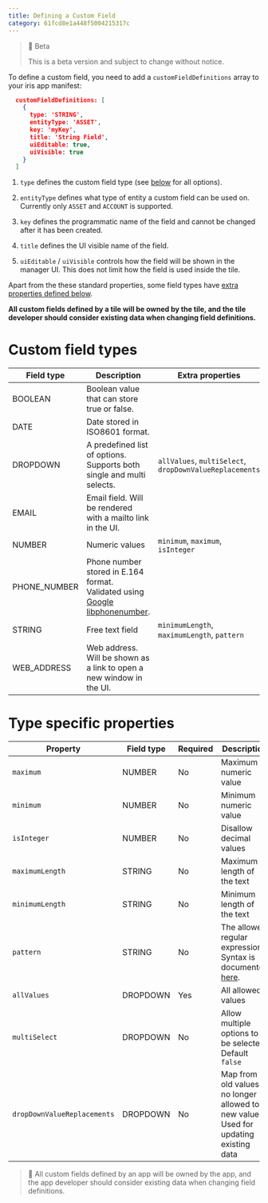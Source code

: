 ```yaml
---
title: Defining a Custom Field
category: 61fcd8e1a448f5004215317c
---
```


> 🚧 Beta
> 
> This is a beta version and subject to change without notice.

To define a custom field, you need to add a `customFieldDefinitions` array to your iris app manifest:

```json
  customFieldDefinitions: [
    {
      type: 'STRING',
      entityType: 'ASSET',
      key: 'myKey',
      title: 'String Field',
      uiEditable: true,
      uiVisible: true
    }
  ]
```



1. `type` defines the custom field type (see [below](#custom-field-types) for all options).

2. `entityType` defines what type of entity a custom field can be used on. Currently only `ASSET` and `ACCOUNT` is supported.

3. `key` defines the programmatic name of the field and cannot be changed after it has been created.

4. `title` defines the UI visible name of the field.

5. `uiEditable` / `uiVisible` controls how the field will be shown in the manager UI. This does not limit how the field is used inside the tile.

  Apart from the these standard properties, some field types have [extra properties defined below](#type-specific-properties).

  **All custom fields defined by a tile will be owned by the tile, and the tile developer should consider existing data when changing field definitions.**

# Custom field types

| Field type   | Description                                                                                                             | Extra properties                                        |
| ------------ | ----------------------------------------------------------------------------------------------------------------------- | ------------------------------------------------------- |
| BOOLEAN      | Boolean value that can store true or false.                                                                             |                                                         |
| DATE         | Date stored in ISO8601 format.                                                                                          |                                                         |
| DROPDOWN     | A predefined list of options. Supports both single and multi selects.                                                   | `allValues`, `multiSelect`, `dropDownValueReplacements` |
| EMAIL        | Email field. Will be rendered with a mailto link in the UI.                                                             |                                                         |
| NUMBER       | Numeric values                                                                                                          | `minimum`, `maximum`, `isInteger`                       |
| PHONE_NUMBER | Phone number stored in E.164 format. Validated using [Google libphonenumber](https://github.com/google/libphonenumber). |                                                         |
| STRING       | Free text field                                                                                                         | `minimumLength`, `maximumLength`, `pattern`             |
| WEB_ADDRESS  | Web address. Will be shown as a link to open a new window in the UI.                                                    |                                                         |

# Type specific properties

| Property                    | Field type | Required | Description                                                                                             |
| --------------------------- | ---------- | -------- | ------------------------------------------------------------------------------------------------------- |
| `maximum`                   | NUMBER     | No       | Maximum numeric value                                                                                   |
| `minimum`                   | NUMBER     | No       | Minimum numeric value                                                                                   |
| `isInteger`                 | NUMBER     | No       | Disallow decimal values                                                                                 |
| `maximumLength`             | STRING     | No       | Maximum length of the text                                                                              |
| `minimumLength`             | STRING     | No       | Minimum length of the text                                                                              |
| `pattern`                   | STRING     | No       | The allowed regular expression. Syntax is documented [here](https://github.com/google/re2/wiki/Syntax). |
| `allValues`                 | DROPDOWN   | Yes      | All allowed values                                                                                      |
| `multiSelect`               | DROPDOWN   | No       | Allow multiple options to be selected. Default `false`                                                  |
| `dropDownValueReplacements` | DROPDOWN   | No       | Map from old values no longer allowed to new values. Used for updating existing data                    |

> 📌 All custom fields defined by an app will be owned by the app, and the app developer should consider existing data when changing field definitions.
